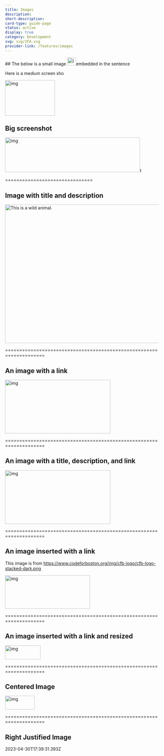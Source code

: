 ```yaml
---
title: Images
description: 
short-description: 
card-type: guide-page
status: active
display: true
category: Development
svg: svg/2FA.svg
provider-link: /features/images
---
```

<div class="content-section">
<div class="section-container" markdown="1">
## The below is a small image <img src="/assets/images/features/images-kix.z1ebyhut5s2j-gdoc.png" title="" alt="img" height="26PT" width="29PT">embedded in the sentence


Here is a medium screen sho


<img src="/assets/images/features/images-kix.gj9e7st5rdpn-gdoc.png" title="" alt="img" height="116PT" width="163PT">

## Big screenshot


<img src="/assets/images/features/images-kix.kddapeqgsmu2-gdoc.png" title="" alt="img" height="113PT" width="442PT">t


===============================

## Image with title and description


<img src="/assets/images/features/images-kix.hzxae7urw0ps-gdoc.png" title="A cute but DANGEROUS cat" alt="This is a wild animal." height="452PT" width="540PT">


====================================================================

## An image with a link 


<a href="https://hackforla.org"><img src="/assets/images/features/images-kix.2wzcr0yvecvn-gdoc.png" title="" alt="img" height="175PT" width="345PT"></a>


====================================================================

## An image with a title, description, and link


<a href="https://hackforla.org"><img src="/assets/images/features/images-kix.h4w26n3u65e4-gdoc.png" title="" alt="img" height="175PT" width="345PT"></a>


====================================================================

## An image inserted with a link


This image is from https://www.codeforboston.org/img/cfb-logo/cfb-logo-stacked-dark.png


<img src="/assets/images/features/images-kix.2trx3axtnom8-gdoc.png" title="" alt="img" height="109PT" width="278PT">


====================================================================

## An image inserted with a link and resized


<img src="/assets/images/features/images-kix.5339ecji5sn2-gdoc.png" title="" alt="img" height="45PT" width="116PT">


====================================================================

## Centered Image

<div class="center" markdown="1">


<img src="/assets/images/features/images-kix.m4hgxr43lors-gdoc.png" title="" alt="img" height="45PT" width="97PT">

</div>


====================================================================

## Right Justified Image
</div>
</div> 2023-04-30T17:39:31.393Z